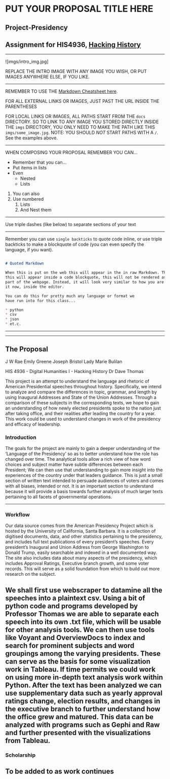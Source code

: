 # PUT YOUR PROPOSAL TITLE HERE
Project-Presidency
---

## Assignment for HIS4936, [Hacking History](http://hacking-history.readthedocs.io)

---

![imgs/intro_img.jpg]

REPLACE THE INTRO IMAGE WITH ANY IMAGE YOU WISH, OR PUT IMAGES ANYWHERE ELSE,
IF YOU LIKE.

---

REMEMBER TO USE THE [Markdown Cheatsheet here](https://github.com/adam-p/markdown-here/wiki/Markdown-Cheatsheet).

FOR ALL EXTERNAL LINKS OR IMAGES, JUST PAST THE URL INSIDE THE PARENTHESES

FOR LOCAL LINKS OR IMAGES, ALL PATHS START FROM THE `docs` DIRECTORY. SO TO
LINK TO ANY IMAGE YOU STORED DIRECTLY INSIDE THE `imgs` DIRECTORY, YOU ONLY
NEED TO MAKE THE PATH LIKE THIS `imgs/some_image.jpg`. NOTE: YOU SHOULD *NOT*
START PATHS WITH A `/`. See the examples above.

---

WHEN COMPOSING YOUR PROPOSAL REMEMBER YOU CAN...

* Remember that you can...
* Put items in lists
* Even
    * Nested
    * Lists

1. You can also
2. Use numbered
    1. Lists
    2. And Nest them

---

Use triple dashes (like below) to separate sections of your text

---

Remember you can use `single backticks` to quote code inline, or use triple
backticks to make a blockquote of code (you can even specify the language,
if you want).

```markdown

# Quoted Markdown

When this is put on the web this will appear in the in raw Markdown. That is,
this will appear inside a code blockquote, this will not be rendered as
part of the webpage. Instead, it will look very similar to how you are seeing
it now, inside the editor.

You can do this for pretty much any language or format we
have run into for this class...

* python
* csv
* json
* et.c.

```

---

---

## The Proposal
J W Rae
Emily Greene
Joseph Bristol
Lady Marie Bulilan

HIS 4936 - Digital Humanities I - Hacking History
Dr Dave Thomas



This project is an attempt to understand the language and rhetoric of American Presidential speeches throughout history. Specifically, we intend to analyze and compare the differences in topic, grammar, and length by using Inaugural Addresses and State of the Union Addresses. Through a comparison of these subjects in the corresponding texts, we hope to gain an understanding of how newly elected presidents spoke to the nation just after taking office, and their realities after leading the country for a year. This work could be used to understand changes in work of the presidency and efficacy of leadership.


### Introduction

The goals for the project are mainly to gain a deeper understanding of the ‘Language of the Presidency’ so as to better understand how the role has changed over time. The analytical tools allow a rich view of how word choices and subject matter have subtle differences between each President; We can then use that understanding to gain more insight into the experiences of the country under that leaders guidance. This is just a small section of written text intended to persuade audiences of voters and comes with all biases, intended or not. It is an important section to understand because it will provide a basis towards further analysis of much larger texts pertaining to all facets of governmental operations.  

---

### Workflow

Our data source comes from the American Presidency Project which is hosted by the University of California, Santa Barbara. It is a collection of digitised documents, data, and other statistics pertaining to the presidency, and includes full text publications of every president’s speeches. Every president’s Inaugural and Union Address from George Washington to Donald Trump, easily searchable and indexed in a well documented way. The site also includes data about many aspects of the presidency, which includes Approval Ratings, Executive branch growth, and some voter records. This will serve as a solid foundation from which to build out more research on the subject.

We shall first use webscraper to datamine all the speeches into a plaintext csv. Using a bit of python code and programs developed by Professor Thomas we are able to separate each speech into its own .txt file, which will be usable for other analysis tools. We can then use tools like Voyant and OverviewDocs to index and search for prominent subjects and word groupings among the varying presidents. These can serve as the basis for some visualization work in Tableau. If time permits we could work on using more in-depth text analysis work within Python. After the text has been analyzed we can use supplementary data such as yearly approval ratings change, election results, and changes in the executive branch to further understand how the office grew and matured. This data can be analyzed with programs such as Gephi and Raw and further presented with the visualizations from Tableau.
---

### Scholarship

To be added to as work continues
---
